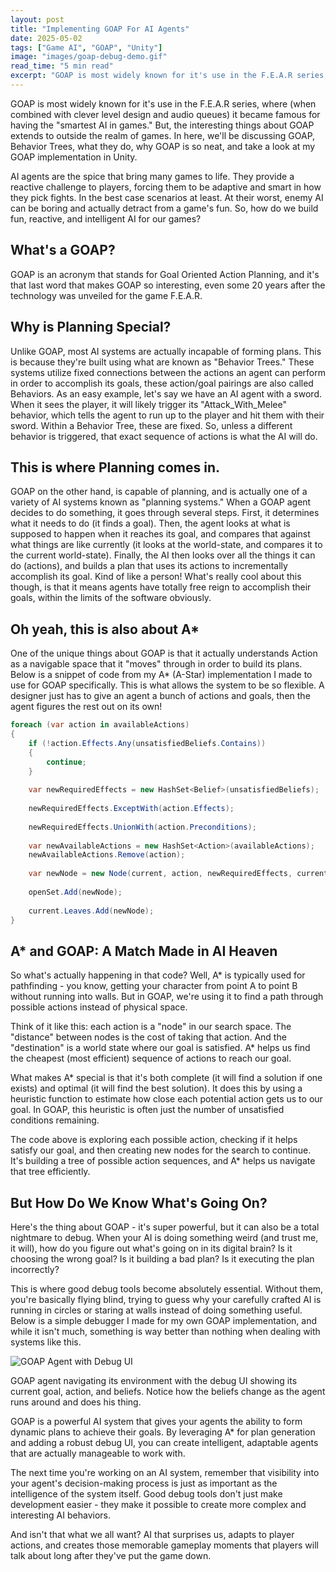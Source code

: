 ```yaml
---
layout: post
title: "Implementing GOAP For AI Agents"
date: 2025-05-02
tags: ["Game AI", "GOAP", "Unity"]
image: "images/goap-debug-demo.gif"
read_time: "5 min read"
excerpt: "GOAP is most widely known for it's use in the F.E.A.R series, where (when combined with clever level design and audio queues) it became famous for having the 'smartest AI in games.'"
---
```


GOAP is most widely known for it's use in the F.E.A.R series, where (when combined with clever level design and audio queues) it became famous for having the "smartest AI in games." But, the interesting things about GOAP extends to outside the realm of games. In here, we'll be discussing GOAP, Behavior Trees, what they do, why GOAP is so neat, and take a look at my GOAP implementation in Unity.

AI agents are the spice that bring many games to life. They provide a reactive challenge to players, forcing them to be adaptive and smart in how they pick fights. In the best case scenarios at least. At their worst, enemy AI can be boring and actually detract from a game's fun. So, how do we build fun, reactive, and intelligent AI for our games?

## What's a GOAP?

GOAP is an acronym that stands for Goal Oriented Action Planning, and it's that last word that makes GOAP so interesting, even some 20 years after the technology was unveiled for the game F.E.A.R.

## Why is Planning Special?

Unlike GOAP, most AI systems are actually incapable of forming plans. This is because they're built using what are known as "Behavior Trees." These systems utilize fixed connections between the actions an agent can perform in order to accomplish its goals, these action/goal pairings are also called Behaviors. As an easy example, let's say we have an AI agent with a sword. When it sees the player, it will likely trigger its "Attack_With_Melee" behavior, which tells the agent to run up to the player and hit them with their sword. Within a Behavior Tree, these are fixed. So, unless a different behavior is triggered, that exact sequence of actions is what the AI will do.

## This is where Planning comes in.

GOAP on the other hand, is capable of planning, and is actually one of a variety of AI systems known as "planning systems." When a GOAP agent decides to do something, it goes through several steps. First, it determines what it needs to do (it finds a goal). Then, the agent looks at what is supposed to happen when it reaches its goal, and compares that against what things are like currently (it looks at the world-state, and compares it to the current world-state). Finally, the AI then looks over all the things it can do (actions), and builds a plan that uses its actions to incrementally accomplish its goal. Kind of like a person! What's really cool about this though, is that it means agents have totally free reign to accomplish their goals, within the limits of the software obviously.

## Oh yeah, this is also about A*

One of the unique things about GOAP is that it actually understands Action as a navigable space that it "moves" through in order to build its plans. Below is a snippet of code from my A* (A-Star) implementation I made to use for GOAP specifically. This is what allows the system to be so flexible. A designer just has to give an agent a bunch of actions and goals, then the agent figures the rest out on its own!

```csharp
foreach (var action in availableActions)
{
    if (!action.Effects.Any(unsatisfiedBeliefs.Contains))
    {
        continue;
    }
    
    var newRequiredEffects = new HashSet<Belief>(unsatisfiedBeliefs);
    
    newRequiredEffects.ExceptWith(action.Effects);
    
    newRequiredEffects.UnionWith(action.Preconditions);
    
    var newAvailableActions = new HashSet<Action>(availableActions);
    newAvailableActions.Remove(action);
    
    var newNode = new Node(current, action, newRequiredEffects, current.Cost + action.Cost);
    
    openSet.Add(newNode);
    
    current.Leaves.Add(newNode);
}
```

## A* and GOAP: A Match Made in AI Heaven

So what's actually happening in that code? Well, A* is typically used for pathfinding - you know, getting your character from point A to point B without running into walls. But in GOAP, we're using it to find a path through possible actions instead of physical space.

Think of it like this: each action is a "node" in our search space. The "distance" between nodes is the cost of taking that action. And the "destination" is a world state where our goal is satisfied. A* helps us find the cheapest (most efficient) sequence of actions to reach our goal.

What makes A* special is that it's both complete (it will find a solution if one exists) and optimal (it will find the best solution). It does this by using a heuristic function to estimate how close each potential action gets us to our goal. In GOAP, this heuristic is often just the number of unsatisfied conditions remaining.

The code above is exploring each possible action, checking if it helps satisfy our goal, and then creating new nodes for the search to continue. It's building a tree of possible action sequences, and A* helps us navigate that tree efficiently.

## But How Do We Know What's Going On?

Here's the thing about GOAP - it's super powerful, but it can also be a total nightmare to debug. When your AI is doing something weird (and trust me, it will), how do you figure out what's going on in its digital brain? Is it choosing the wrong goal? Is it building a bad plan? Is it executing the plan incorrectly?

This is where good debug tools become absolutely essential. Without them, you're basically flying blind, trying to guess why your carefully crafted AI is running in circles or staring at walls instead of doing something useful. Below is a simple debugger I made for my own GOAP implementation, and while it isn't much, something is way better than nothing when dealing with systems like this.

<div class="gif-container">
    <img src="/images/goap-debug-demo.gif" alt="GOAP Agent with Debug UI">
    <p class="gif-caption">GOAP agent navigating its environment with the debug UI showing its current goal, action, and beliefs. Notice how the beliefs change as the agent runs around and does his thing.</p>
</div>

GOAP is a powerful AI system that gives your agents the ability to form dynamic plans to achieve their goals. By leveraging A* for plan generation and adding a robust debug UI, you can create intelligent, adaptable agents that are actually manageable to work with.

The next time you're working on an AI system, remember that visibility into your agent's decision-making process is just as important as the intelligence of the system itself. Good debug tools don't just make development easier - they make it possible to create more complex and interesting AI behaviors.

And isn't that what we all want? AI that surprises us, adapts to player actions, and creates those memorable gameplay moments that players will talk about long after they've put the game down.